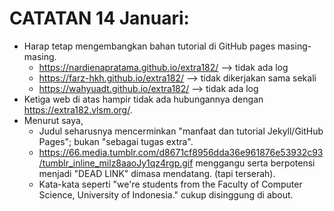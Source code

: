 # CATATAN 14 Januari:
* Harap tetap mengembangkan bahan tutorial di GitHub pages masing-masing. 
  * https://nardienapratama.github.io/extra182/ --> tidak ada log
  * https://farz-hkh.github.io/extra182/  --> tidak dikerjakan sama sekali
  * https://wahyuadt.github.io/extra182/ --> tidak ada log
* Ketiga web di atas hampir tidak ada hubungannya dengan 
  https://extra182.vlsm.org/.
* Menurut saya, 
  * Judul seharusnya mencerminkan "manfaat dan tutorial Jekyll/GitHub Pages"; bukan "sebagai tugas extra".
  * https://66.media.tumblr.com/d8671cf8956dda36e961876e53932c93/tumblr_inline_milz8aaoJy1qz4rgp.gif
    menggangu serta berpotensi menjadi "DEAD LINK" dimasa mendatang.
    (tapi terserah).
  * Kata-kata seperti "we're students from the Faculty of Computer Science, University of Indonesia."
    cukup disinggung di about.
  

